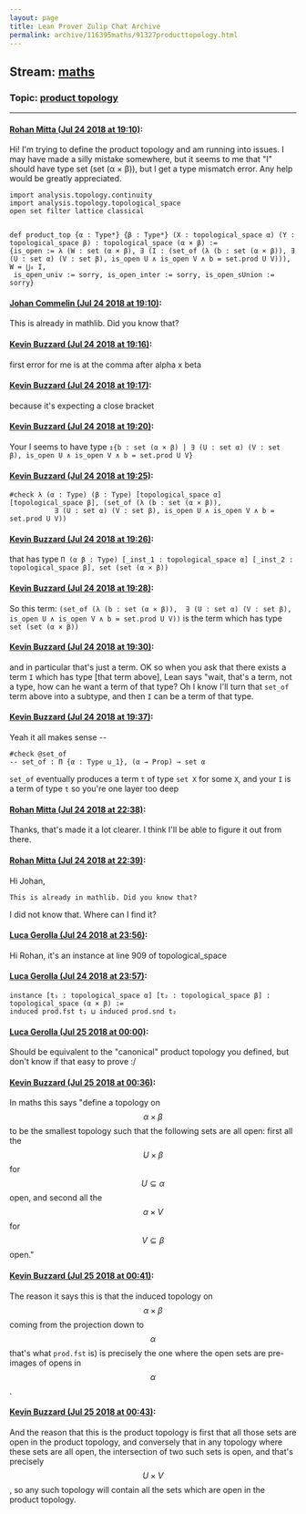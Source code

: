 ```yaml
---
layout: page
title: Lean Prover Zulip Chat Archive 
permalink: archive/116395maths/91327producttopology.html
---
```


## Stream: [maths](index.html)
### Topic: [product topology](91327producttopology.html)

---

#### [Rohan Mitta (Jul 24 2018 at 19:10)](https://leanprover.zulipchat.com/#narrow/stream/116395-maths/topic/product%20topology/near/130223243):
Hi! I'm trying to define the product topology and am running into issues. I may have made a silly mistake somewhere, but it seems  to me that "I" should have type set (set (α × β)), but I get a type mismatch error. Any help would be greatly appreciated.

```lean
import analysis.topology.continuity
import analysis.topology.topological_space
open set filter lattice classical


def product_top {α : Type*} {β : Type*} (X : topological_space α) (Y : topological_space β) : topological_space (α × β) :=
{is_open := λ (W : set (α × β), ∃ (I : (set_of (λ (b : set (α × β)), ∃ (U : set α) (V : set β), is_open U ∧ is_open V ∧ b = set.prod U V))), W = ⋃₀ I, 
 is_open_univ := sorry, is_open_inter := sorry, is_open_sUnion := sorry}
```

#### [Johan Commelin (Jul 24 2018 at 19:10)](https://leanprover.zulipchat.com/#narrow/stream/116395-maths/topic/product%20topology/near/130223261):
This is already in mathlib. Did you know that?

#### [Kevin Buzzard (Jul 24 2018 at 19:16)](https://leanprover.zulipchat.com/#narrow/stream/116395-maths/topic/product%20topology/near/130223528):
first error for me is at the comma after alpha x beta

#### [Kevin Buzzard (Jul 24 2018 at 19:17)](https://leanprover.zulipchat.com/#narrow/stream/116395-maths/topic/product%20topology/near/130223543):
because it's expecting a close bracket

#### [Kevin Buzzard (Jul 24 2018 at 19:20)](https://leanprover.zulipchat.com/#narrow/stream/116395-maths/topic/product%20topology/near/130223738):
Your I seems to have type `↥{b : set (α × β) | ∃ (U : set α) (V : set β), is_open U ∧ is_open V ∧ b = set.prod U V}`

#### [Kevin Buzzard (Jul 24 2018 at 19:25)](https://leanprover.zulipchat.com/#narrow/stream/116395-maths/topic/product%20topology/near/130223994):
```lean
#check λ (α : Type) (β : Type) [topological_space α] [topological_space β], (set_of (λ (b : set (α × β)), 
           ∃ (U : set α) (V : set β), is_open U ∧ is_open V ∧ b = set.prod U V))
```

#### [Kevin Buzzard (Jul 24 2018 at 19:26)](https://leanprover.zulipchat.com/#narrow/stream/116395-maths/topic/product%20topology/near/130224051):
that has type `Π (α β : Type) [_inst_1 : topological_space α] [_inst_2 : topological_space β], set (set (α × β))`

#### [Kevin Buzzard (Jul 24 2018 at 19:28)](https://leanprover.zulipchat.com/#narrow/stream/116395-maths/topic/product%20topology/near/130224168):
So this term: `(set_of (λ (b : set (α × β)), 
           ∃ (U : set α) (V : set β), is_open U ∧ is_open V ∧ b = set.prod U V))` is the term which has type `set (set (α × β))`

#### [Kevin Buzzard (Jul 24 2018 at 19:30)](https://leanprover.zulipchat.com/#narrow/stream/116395-maths/topic/product%20topology/near/130224281):
and in particular that's just a term. OK so when you ask that there exists a term `I` which has type [that term above], Lean says "wait, that's a term, not a type, how can he want a term of that type? Oh I know I'll turn that `set_of` term above into a subtype, and then `I` can be a term of that type.

#### [Kevin Buzzard (Jul 24 2018 at 19:37)](https://leanprover.zulipchat.com/#narrow/stream/116395-maths/topic/product%20topology/near/130224737):
Yeah it all makes sense -- 
```lean
#check @set_of 
-- set_of : Π {α : Type u_1}, (α → Prop) → set α
```

`set_of` eventually produces a term `t` of type `set X` for some `X`, and your `I` is a term of type `t` so you're one layer too deep

#### [Rohan Mitta (Jul 24 2018 at 22:38)](https://leanprover.zulipchat.com/#narrow/stream/116395-maths/topic/product%20topology/near/130235708):
Thanks, that's made it a lot clearer. I think I'll be able to figure it out from there.

#### [Rohan Mitta (Jul 24 2018 at 22:39)](https://leanprover.zulipchat.com/#narrow/stream/116395-maths/topic/product%20topology/near/130235779):
Hi Johan,
```quote
This is already in mathlib. Did you know that?
```
I did not know that. Where can I find it?

#### [Luca Gerolla (Jul 24 2018 at 23:56)](https://leanprover.zulipchat.com/#narrow/stream/116395-maths/topic/product%20topology/near/130240623):
Hi Rohan, it's an instance at line 909 of topological_space

#### [Luca Gerolla (Jul 24 2018 at 23:57)](https://leanprover.zulipchat.com/#narrow/stream/116395-maths/topic/product%20topology/near/130240646):
```lean
instance [t₁ : topological_space α] [t₂ : topological_space β] : topological_space (α × β) :=
induced prod.fst t₁ ⊔ induced prod.snd t₂
```

#### [Luca Gerolla (Jul 25 2018 at 00:00)](https://leanprover.zulipchat.com/#narrow/stream/116395-maths/topic/product%20topology/near/130240856):
Should be equivalent to the "canonical" product topology you defined, but don't know if that easy to prove :/

#### [Kevin Buzzard (Jul 25 2018 at 00:36)](https://leanprover.zulipchat.com/#narrow/stream/116395-maths/topic/product%20topology/near/130242698):
In maths this says "define a topology on $$\alpha\times\beta$$ to be the smallest topology such that the following sets are all open: first all the $$U\times\beta$$ for $$U\subseteq\alpha$$ open, and second all the $$\alpha\times V$$ for $$V\subseteq\beta$$ open."

#### [Kevin Buzzard (Jul 25 2018 at 00:41)](https://leanprover.zulipchat.com/#narrow/stream/116395-maths/topic/product%20topology/near/130242868):
The reason it says this is that the induced topology on $$\alpha\times\beta$$ coming from the projection down to $$\alpha$$ that's what `prod.fst` is) is precisely the one where the open sets are pre-images of opens in $$\alpha$$.

#### [Kevin Buzzard (Jul 25 2018 at 00:43)](https://leanprover.zulipchat.com/#narrow/stream/116395-maths/topic/product%20topology/near/130242945):
And the reason that this is the product topology is first that all those sets are open in the product topology, and conversely that in any topology where these sets are all open, the intersection of two such sets is open, and that's precisely $$U\times V$$, so any such topology will contain all the sets which are open in the product topology.

